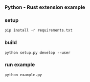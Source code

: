 ### Python - Rust extension example

### setup

```
pip install -r requirements.txt
```

### build

```
python setup.py develop --user
```

### run example

```
python example.py
```